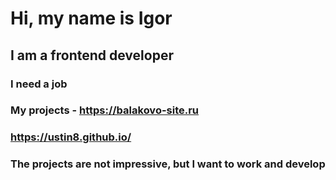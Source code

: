 # Hi, my name is Igor
## I am a frontend developer
### I need a job
### My projects - https://balakovo-site.ru
### https://ustin8.github.io/
### The projects are not impressive, but I want to work and develop

